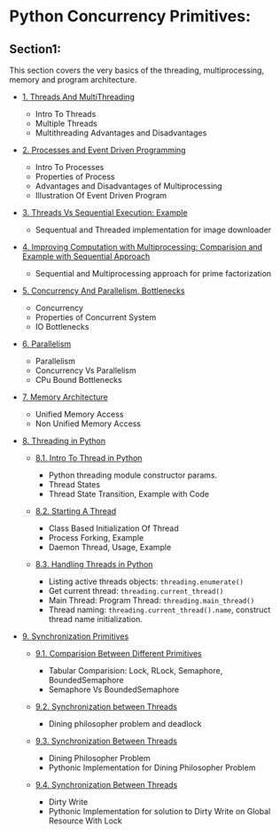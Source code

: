 # Python Concurrency Primitives:

## Section1:

This section covers the very basics of the threading, multiprocessing, memory and program architecture.

- [1. Threads And MultiThreading](./References/Section1/1.%20Thread%20and%20Multithreading.md)
    - Intro To Threads
    - Multiple Threads
    - Multithreading Advantages and Disadvantages

- [2. Processes and Event Driven Programming](./References/Section1/2.%20Processes%20and%20Event%20Driven%20Programming.md)
    - Intro To Processes
    - Properties of Process
    - Advantages and Disadvantages of Multiprocessing
    - Illustration Of Event Driven Program

- [3. Threads Vs Sequential Execution: Example](./References/Section1/3.%20ImageDownloaderComparision.md)
    - Sequentual and Threaded implementation for image downloader

- [4. Improving Computation with Multiprocessing: Comparision and Example with Sequential Approach](./References/Section1/4.%20Improving%20Computation%20With%20MultiProcessing.md)
    - Sequential and Multiprocessing approach for prime factorization

- [5. Concurrency And Parallelism, Bottlenecks](./References/Section1/5.%20Concurrency%20and%20IO%20bottleneck.md)
    - Concurrency
    - Properties of Concurrent System
    - IO Bottlenecks

- [6. Parallelism](./References/Section1/6.%20Parallelism.md)
    - Parallelism
    - Concurrency Vs Parallelism
    - CPu Bound Bottlenecks

- [7. Memory Architecture](./References/Section1/7.%20Memory%20Architecture.md)
    - Unified Memory Access
    - Non Unified Memory Access

- [8. Threading in Python](./References/Section1/Threads%20In%20Python/)

    - [8.1. Intro To Thread in Python](./References/Section1/Threads%20In%20Python/1.%20Threads%20in%20Python.md)
        - Python threading module constructor params.
        - Thread States
        - Thread State Transition, Example with Code

    - [8.2. Starting A Thread](./References/Section1/Threads%20In%20Python/2.%20Starting%20A%20Thread.md)
        - Class Based Initialization Of Thread
        - Process Forking, Example
        - Daemon Thread, Usage, Example
    
    - [8.3. Handling Threads in Python](./References/Section1/Threads%20In%20Python/3.%20Handling%20threads.md)
        - Listing active threads objects: ``threading.enumerate()``
        - Get current thread: ``threading.current_thread()``
        - Main Thread: Program Thread: ``threading.main_thread()``
        - Thread naming: ``threading.current_thread().name``, construct thread name initialization.

- [9. Synchronization Primitives](./References/Section1/Threads%20In%20Python/Synchronization/)

    - [9.1. Comparision Between Different Primitives](./References/Section1/Threads%20In%20Python/Synchronization/Comparision%20Between%20Primitives.md)
        - Tabular Comparision: Lock, RLock, Semaphore, BoundedSemaphore
        - Semaphore Vs BoundedSemaphore

    - [9.2. Synchronization between Threads](./References/Section1/Threads%20In%20Python/Synchronization/Synchronization%20Between%20Threads.md)
        - Dining philosopher problem and deadlock



    - [9.3. Synchronization Between Threads](./References/Section1/Threads%20In%20Python/Synchronization/Synchronization%20Between%20Threads.md)
        - Dining Philosopher Problem
        - Pythonic Implementation for Dining Philosopher Problem
    
    - [9.4. Synchronization Between Threads](./References/Section1/Threads%20In%20Python/Synchronization/Synchronization%20Between%20Threads.md)
        - Dirty Write
        - Pythonic Implementation for solution to Dirty Write on Global Resource With Lock

    